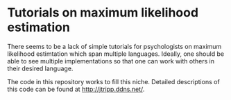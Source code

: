 # Tutorials on maximum likelihood estimation

There seems to be a lack of simple tutorials for psychologists on 
maximum likelihood estimtation which span multiple languages. Ideally, 
one should be able to see multiple implementations so that one can work
with others in their desired language.

The code in this repository works to fill this niche. Detailed descriptions of
this code can be found at http://jtripp.ddns.net/.
